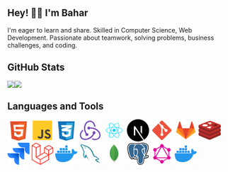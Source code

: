 ## Hey! 👋🏼 I'm Bahar


I'm eager to learn and share. Skilled in Computer Science, Web Development. Passionate about teamwork, solving problems, business challenges, and coding.

## GitHub Stats
<div style="display: flex; flex-direction: row;">
 <img class="img" src="https://github-readme-stats.vercel.app/api?username=baharkeshavarz&show_icons=true&theme=radical" />
 <img class="img" src="https://github-readme-stats.vercel.app/api/top-langs/?username=baharkeshavarz&theme=radical&layout=compact" />
</div>


## Languages and Tools
<p float="left">
 <img src="https://github.com/baharkeshavarz/baharkeshavarz/blob/main/html-5-svgrepo-com.svg" width="50" alt="HTML5"/>
<img src="https://github.com/baharkeshavarz/baharkeshavarz/blob/main/js-svgrepo-com.svg" width="50"/>
<img src="https://github.com/baharkeshavarz/baharkeshavarz/blob/main/css-3-svgrepo-com.svg" width="50"/>
<img src="https://github.com/baharkeshavarz/baharkeshavarz/blob/main/redux-svgrepo-com.svg" width="50"/>
<img src="https://github.com/baharkeshavarz/baharkeshavarz/blob/main/react-javascript-js-framework-facebook-svgrepo-com.svg" width="50"/>
<img src="https://github.com/baharkeshavarz/baharkeshavarz/blob/main/nextjs-fill-svgrepo-com.svg" width="50"/>
<img src="https://github.com/baharkeshavarz/baharkeshavarz/blob/main/git-svgrepo-com.svg" width="50"/>
<img src="https://github.com/baharkeshavarz/baharkeshavarz/blob/main/gitlab-svgrepo-com.svg" width="50"/>
<img src="https://github.com/baharkeshavarz/baharkeshavarz/blob/main/redis-svgrepo-com.svg" width="50"/>
<img src="https://github.com/baharkeshavarz/baharkeshavarz/blob/main/jira-svgrepo-com.svg" width="50"/>
<img src="https://github.com/baharkeshavarz/baharkeshavarz/blob/main/laravel-svgrepo-com.svg" width="50"/>
<img src="https://github.com/baharkeshavarz/baharkeshavarz/blob/main/docker-svgrepo-com.svg" width="50"/>
<img src="https://github.com/baharkeshavarz/baharkeshavarz/blob/main/mysql-svgrepo-com.svg" width="50"/>
<img src="https://github.com/baharkeshavarz/baharkeshavarz/blob/main/mongo-svgrepo-com.svg" width="50"/>
<img src="https://github.com/baharkeshavarz/baharkeshavarz/blob/main/postgresql-svgrepo-com.svg" width="50"/>
<img src="https://github.com/baharkeshavarz/baharkeshavarz/blob/main/graphql-svgrepo-com.svg" width="50"/>
<img src="https://github.com/baharkeshavarz/baharkeshavarz/blob/main/docker-svgrepo-com.svg" width="50"/>
</p>

